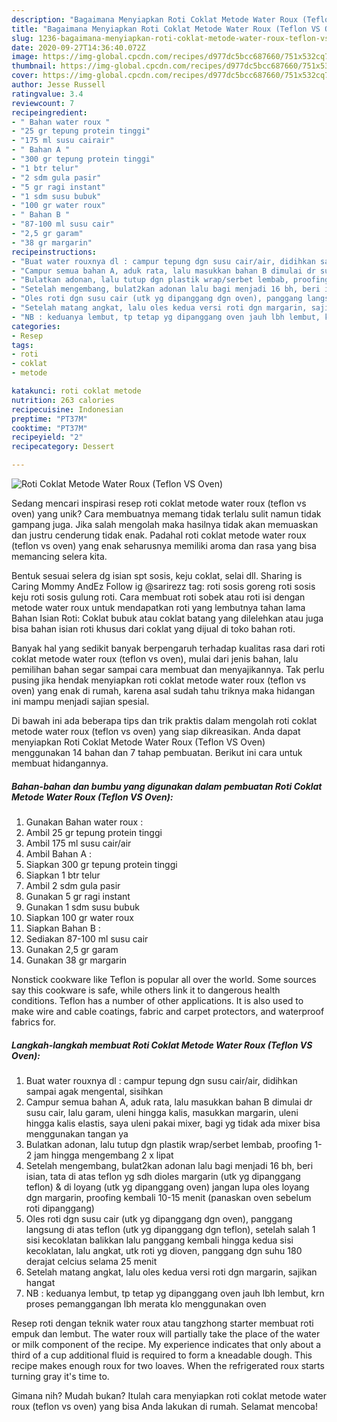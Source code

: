 ```yaml
---
description: "Bagaimana Menyiapkan Roti Coklat Metode Water Roux (Teflon VS Oven) yang Sempurna"
title: "Bagaimana Menyiapkan Roti Coklat Metode Water Roux (Teflon VS Oven) yang Sempurna"
slug: 1236-bagaimana-menyiapkan-roti-coklat-metode-water-roux-teflon-vs-oven-yang-sempurna
date: 2020-09-27T14:36:40.072Z
image: https://img-global.cpcdn.com/recipes/d977dc5bcc687660/751x532cq70/roti-coklat-metode-water-roux-teflon-vs-oven-foto-resep-utama.jpg
thumbnail: https://img-global.cpcdn.com/recipes/d977dc5bcc687660/751x532cq70/roti-coklat-metode-water-roux-teflon-vs-oven-foto-resep-utama.jpg
cover: https://img-global.cpcdn.com/recipes/d977dc5bcc687660/751x532cq70/roti-coklat-metode-water-roux-teflon-vs-oven-foto-resep-utama.jpg
author: Jesse Russell
ratingvalue: 3.4
reviewcount: 7
recipeingredient:
- " Bahan water roux "
- "25 gr tepung protein tinggi"
- "175 ml susu cairair"
- " Bahan A "
- "300 gr tepung protein tinggi"
- "1 btr telur"
- "2 sdm gula pasir"
- "5 gr ragi instant"
- "1 sdm susu bubuk"
- "100 gr water roux"
- " Bahan B "
- "87-100 ml susu cair"
- "2,5 gr garam"
- "38 gr margarin"
recipeinstructions:
- "Buat water rouxnya dl : campur tepung dgn susu cair/air, didihkan sampai agak mengental, sisihkan"
- "Campur semua bahan A, aduk rata, lalu masukkan bahan B dimulai dr susu cair, lalu garam, uleni hingga kalis, masukkan margarin, uleni hingga kalis elastis, saya uleni pakai mixer, bagi yg tidak ada mixer bisa menggunakan tangan ya"
- "Bulatkan adonan, lalu tutup dgn plastik wrap/serbet lembab, proofing 1-2 jam hingga mengembang 2 x lipat"
- "Setelah mengembang, bulat2kan adonan lalu bagi menjadi 16 bh, beri isian, tata di atas teflon yg sdh dioles margarin (utk yg dipanggang teflon) &amp; di loyang (utk yg dipanggang oven) jangan lupa oles loyang dgn margarin, proofing kembali 10-15 menit (panaskan oven sebelum roti dipanggang)"
- "Oles roti dgn susu cair (utk yg dipanggang dgn oven), panggang langsung di atas teflon (utk yg dipanggang dgn teflon), setelah salah 1 sisi kecoklatan balikkan lalu panggang kembali hingga kedua sisi kecoklatan, lalu angkat, utk roti yg dioven, panggang dgn suhu 180 derajat celcius selama 25 menit"
- "Setelah matang angkat, lalu oles kedua versi roti dgn margarin, sajikan hangat"
- "NB : keduanya lembut, tp tetap yg dipanggang oven jauh lbh lembut, krn proses pemanggangan lbh merata klo menggunakan oven"
categories:
- Resep
tags:
- roti
- coklat
- metode

katakunci: roti coklat metode 
nutrition: 263 calories
recipecuisine: Indonesian
preptime: "PT37M"
cooktime: "PT37M"
recipeyield: "2"
recipecategory: Dessert

---
```



![Roti Coklat Metode Water Roux (Teflon VS Oven)](https://img-global.cpcdn.com/recipes/d977dc5bcc687660/751x532cq70/roti-coklat-metode-water-roux-teflon-vs-oven-foto-resep-utama.jpg)

Sedang mencari inspirasi resep roti coklat metode water roux (teflon vs oven) yang unik? Cara membuatnya memang tidak terlalu sulit namun tidak gampang juga. Jika salah mengolah maka hasilnya tidak akan memuaskan dan justru cenderung tidak enak. Padahal roti coklat metode water roux (teflon vs oven) yang enak seharusnya memiliki aroma dan rasa yang bisa memancing selera kita.

Bentuk sesuai selera dg isian spt sosis, keju coklat, selai dll. Sharing is Caring Mommy AndEz Follow ig @sarirezz tag: roti sosis goreng roti sosis keju roti sosis gulung roti. Cara membuat roti sobek atau roti isi dengan metode water roux untuk mendapatkan roti yang lembutnya tahan lama Bahan Isian Roti: Coklat bubuk atau coklat batang yang dilelehkan atau juga bisa bahan isian roti khusus dari coklat yang dijual di toko bahan roti.

Banyak hal yang sedikit banyak berpengaruh terhadap kualitas rasa dari roti coklat metode water roux (teflon vs oven), mulai dari jenis bahan, lalu pemilihan bahan segar sampai cara membuat dan menyajikannya. Tak perlu pusing jika hendak menyiapkan roti coklat metode water roux (teflon vs oven) yang enak di rumah, karena asal sudah tahu triknya maka hidangan ini mampu menjadi sajian spesial.


Di bawah ini ada beberapa tips dan trik praktis dalam mengolah roti coklat metode water roux (teflon vs oven) yang siap dikreasikan. Anda dapat menyiapkan Roti Coklat Metode Water Roux (Teflon VS Oven) menggunakan 14 bahan dan 7 tahap pembuatan. Berikut ini cara untuk membuat hidangannya.

<!--inarticleads1-->

##### Bahan-bahan dan bumbu yang digunakan dalam pembuatan Roti Coklat Metode Water Roux (Teflon VS Oven):

1. Gunakan  Bahan water roux :
1. Ambil 25 gr tepung protein tinggi
1. Ambil 175 ml susu cair/air
1. Ambil  Bahan A :
1. Siapkan 300 gr tepung protein tinggi
1. Siapkan 1 btr telur
1. Ambil 2 sdm gula pasir
1. Gunakan 5 gr ragi instant
1. Gunakan 1 sdm susu bubuk
1. Siapkan 100 gr water roux
1. Siapkan  Bahan B :
1. Sediakan 87-100 ml susu cair
1. Gunakan 2,5 gr garam
1. Gunakan 38 gr margarin


Nonstick cookware like Teflon is popular all over the world. Some sources say this cookware is safe, while others link it to dangerous health conditions. Teflon has a number of other applications. It is also used to make wire and cable coatings, fabric and carpet protectors, and waterproof fabrics for. 

<!--inarticleads2-->

##### Langkah-langkah membuat Roti Coklat Metode Water Roux (Teflon VS Oven):

1. Buat water rouxnya dl : campur tepung dgn susu cair/air, didihkan sampai agak mengental, sisihkan
1. Campur semua bahan A, aduk rata, lalu masukkan bahan B dimulai dr susu cair, lalu garam, uleni hingga kalis, masukkan margarin, uleni hingga kalis elastis, saya uleni pakai mixer, bagi yg tidak ada mixer bisa menggunakan tangan ya
1. Bulatkan adonan, lalu tutup dgn plastik wrap/serbet lembab, proofing 1-2 jam hingga mengembang 2 x lipat
1. Setelah mengembang, bulat2kan adonan lalu bagi menjadi 16 bh, beri isian, tata di atas teflon yg sdh dioles margarin (utk yg dipanggang teflon) &amp; di loyang (utk yg dipanggang oven) jangan lupa oles loyang dgn margarin, proofing kembali 10-15 menit (panaskan oven sebelum roti dipanggang)
1. Oles roti dgn susu cair (utk yg dipanggang dgn oven), panggang langsung di atas teflon (utk yg dipanggang dgn teflon), setelah salah 1 sisi kecoklatan balikkan lalu panggang kembali hingga kedua sisi kecoklatan, lalu angkat, utk roti yg dioven, panggang dgn suhu 180 derajat celcius selama 25 menit
1. Setelah matang angkat, lalu oles kedua versi roti dgn margarin, sajikan hangat
1. NB : keduanya lembut, tp tetap yg dipanggang oven jauh lbh lembut, krn proses pemanggangan lbh merata klo menggunakan oven


Resep roti dengan teknik water roux atau tangzhong starter membuat roti empuk dan lembut. The water roux will partially take the place of the water or milk component of the recipe. My experience indicates that only about a third of a cup additional fluid is required to form a kneadable dough. This recipe makes enough roux for two loaves. When the refrigerated roux starts turning gray it&#39;s time to. 

Gimana nih? Mudah bukan? Itulah cara menyiapkan roti coklat metode water roux (teflon vs oven) yang bisa Anda lakukan di rumah. Selamat mencoba!
